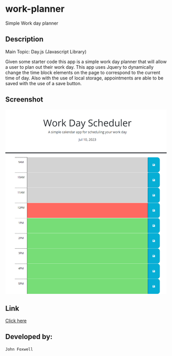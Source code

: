 # work-planner
Simple Work day planner


## Description
Main Topic: Day.js (Javascript Library)

Given some starter code this app is a simple work day planner that will allow a user to plan out their work day. This app uses Jquery to dynamically change the time block elements on the page to correspond to the current time of day. Also with the use of local storage, appointments are able to be saved with the use of a save button.


## Screenshot
![Full page screenshot](./assets/work-planner.png)


## Link
[Click here]()


## Developed by:
```
John Foxwell
```




